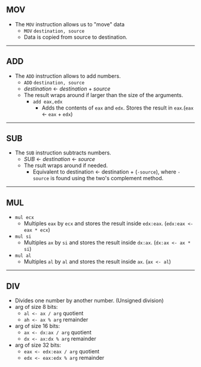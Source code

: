 ## MOV
- The `MOV` instruction allows us to "move" data
    - `MOV` `destination, source`
    - Data is copied from source to destination.
---
## ADD
- The `ADD` instruction allows  to  add numbers.
    - `ADD` `destination, source`
    - *destination* <- *destination* + *source*
    - The result wraps around if larger than the size of the arguments.
        - `add eax,edx`
            - Adds the contents of `eax` and `edx`. Stores the result in `eax`.(`eax` <- `eax` + `edx`)
---

## SUB
- The `SUB` instruction subtracts numbers.
    - *SUB* <- *destination* <- *source*
    - The rsult wraps around if needed.
        - Equivalent to destination <- destination + (`-source`), where `-source` is found using the two's complement method.
---

## MUL
- `mul ecx`
    - Multiples `eax` by `ecx` and stores the result inside `edx:eax`. (`edx:eax <- eax * ecx`)
- `mul si`
    - Multiples `ax` by `si` and stores the result inside `dx:ax`. (`dx:ax <- ax * si`)
- `mul al`
    - Multiples `al` by `al` and stores the result inside `ax`. (`ax <- al`)
---

## DIV
- Divides one number by another number. (Unsigned division)
- arg of size 8 bits:
    -  `al <- ax / arg` quotient
    -  `ah <- ax % arg` remainder
- arg of size 16 bits:
    - `ax <- dx:ax / arg` quotient
    - `dx <- ax:dx % arg` remainder
- arg of size 32 bits:
    - `eax <- edx:eax / arg` quotient
    - `edx <- eax:edx % arg` remainder